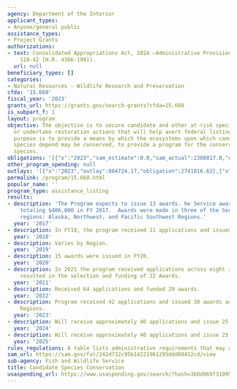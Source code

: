 ```yaml
---
agency: Department of the Interior
applicant_types:
- Anyone/general public
assistance_types:
- Project Grants
authorizations:
- text: Consolidated Appropriations Act, 2024 —Administrative Provisions (Pub. L.
    118-42 [H.R. 4366-199]).
  url: null
beneficiary_types: []
categories:
- Natural Resources - Wildlife Research and Preservation
cfda: '15.660'
fiscal_year: '2023'
grants_url: https://grants.gov/search-grants?cfda=15.660
is_subpart_f: 1
layout: program
objective: The objective is to secure candidate and other at-risk species information
  or undertake restoration actions that will help avert federal listing of species.  The
  purpose is to provide a means by which the ecosystems upon which candidate and at-risk
  species depend may be conserved, to provide a program for the conservation of these
  species.
obligations: '[{"x":"2023","sam_estimate":0.0,"sam_actual":2308817.0,"usa_spending_actual":2465776.49},{"x":"2024","sam_estimate":0.0,"sam_actual":1500000.0,"usa_spending_actual":4131620.69},{"x":"2025","sam_estimate":0.0,"sam_actual":1500000.0,"usa_spending_actual":0.0}]'
other_program_spending: null
outlays: '[{"x":"2023","outlay":804724.17,"obligation":2741816.63},{"x":"2024","outlay":175423.63,"obligation":3591828.63},{"x":"2025","outlay":0.0,"obligation":0.0}]'
permalink: /program/15.660.html
popular_name: ''
program_type: assistance_listing
results:
- description: 'The Program expects to issue 13 awards. he Service awarded 16 grants
    totaling $406,000 in FY 2017.  Awards were made in three of the Service’s eight
    regions: Alaska, Northwest, and Pacific Southwest Regions.'
  year: '2017'
- description: In FY18, the program received 11 applications and issued 11 awards.
  year: '2018'
- description: Varies by Region.
  year: '2019'
- description: 15 awards were issued in FY20.
  year: '2020'
- description: In 2021 the program received applications across eight regions and
    resulted in the selection and funding of 22 Awards.
  year: '2021'
- description: Received 64 applications and funded 29 awards.
  year: '2022'
- description: Program received 42 applications and issued 30 awards across all FWS
    Regions.
  year: '2023'
- description: Will receive approximately 40 applications and issue 25 awards.
  year: '2024'
- description: Will receive approximately 40 applications and issue 25 awards.
  year: '2025'
rules_regulations: A table lists administrative requirements that may apply.
sam_url: https://sam.gov/fal/242d732c95b14221961295ddd08412cd/view
sub-agency: Fish and Wildlife Service
title: Candidate Species Conservation
usaspending_url: https://www.usaspending.gov/search/?hash=3b8d069f310959bed6298c141d938c1b
---
```

